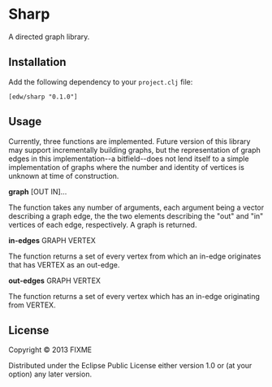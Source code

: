 # Sharp

A directed graph library.

## Installation

Add the following dependency to your `project.clj` file:

```
[edw/sharp "0.1.0"]
```

## Usage

Currently, three functions are implemented. Future version of this
library may support incrementally building graphs, but the
representation of graph edges in this implementation--a bitfield--does
not lend itself to a simple implementation of graphs where the number
and identity of vertices is unknown at time of construction.

**graph** [OUT IN]...

The function  takes any number of arguments, each argument being a vector
describing a graph edge, the the two elements describing the "out" and
"in" vertices of each edge, respectively. A graph is returned.

**in-edges** GRAPH VERTEX

The function returns a set of every vertex from which an in-edge
originates that has VERTEX as an out-edge.

**out-edges** GRAPH VERTEX

The function returns a set of every vertex which has an in-edge
originating from VERTEX.


## License

Copyright © 2013 FIXME

Distributed under the Eclipse Public License either version 1.0 or (at
your option) any later version.
